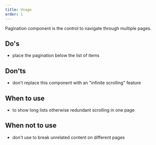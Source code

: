 ```yaml
---
title: Usage
order: 1
---
```

Pagination component is the control to navigate through multiple pages.

## Do's

- place the pagination below the list of items

## Don'ts

- don't replace this component with an "infinite scrolling" feature

## When to use

- to show long lists otherwise redundant scrolling in one page

## When not to use

- don't use to break unrelated content on different pages
